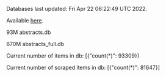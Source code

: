 Databases last updated: Fri Apr 22 06:22:49 UTC 2022. 

Available [here](https://github.com/cbeauhilton/ash-db/releases).


93M	abstracts.db

670M	abstracts_full.db

Current number of items in db:
[{"count(*)": 93309}]

Current number of scraped items in db:
[{"count(*)": 81647}]
